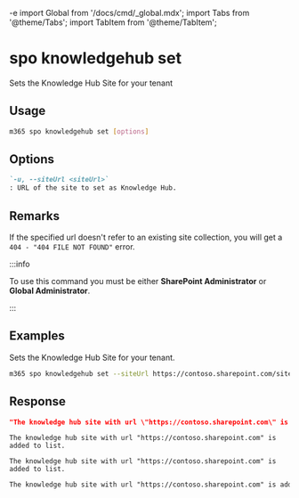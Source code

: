 -e <!-- DISCLAIMER: All secrets, passwords, and sensitive values in this document are examples only and not real credentials. -->
import Global from '/docs/cmd/_global.mdx';
import Tabs from '@theme/Tabs';
import TabItem from '@theme/TabItem';

# spo knowledgehub set

Sets the Knowledge Hub Site for your tenant

## Usage

```sh
m365 spo knowledgehub set [options]
```

## Options

```md definition-list
`-u, --siteUrl <siteUrl>`
: URL of the site to set as Knowledge Hub.
```

<Global />

## Remarks

If the specified url doesn't refer to an existing site collection, you will get a `404 - "404 FILE NOT FOUND"` error.

:::info

To use this command you must be either **SharePoint Administrator** or **Global Administrator**.

:::
    
## Examples

Sets the Knowledge Hub Site for your tenant.

```sh
m365 spo knowledgehub set --siteUrl https://contoso.sharepoint.com/sites/knowledgesite
```

## Response

<Tabs>
  <TabItem value="JSON">

  ```json
  "The knowledge hub site with url \"https://contoso.sharepoint.com\" is added to list."
  ```

  </TabItem>
  <TabItem value="Text">

  ```text
  The knowledge hub site with url "https://contoso.sharepoint.com" is added to list.
  ```

  </TabItem>
  <TabItem value="CSV">

  ```csv
  The knowledge hub site with url "https://contoso.sharepoint.com" is added to list.
  ```

  </TabItem>
  <TabItem value="Markdown">

  ```md
  The knowledge hub site with url "https://contoso.sharepoint.com" is added to list.
  ```

  </TabItem>
</Tabs>
